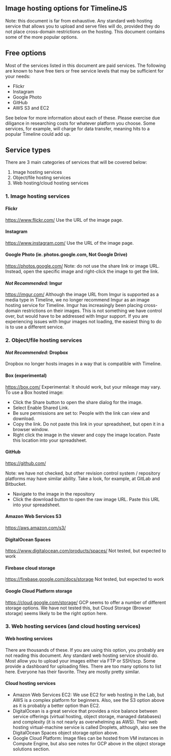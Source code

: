 ## Image hosting options for TimelineJS

Note: this document is far from exhaustive. Any standard web hosting service that allows you to upload and serve files will do,
provided they do not place cross-domain restrictions on the hosting. This document contains some of the more popular options.

## Free options

Most of the services listed in this document are paid services. The following are known to have free tiers or free service levels that may be sufficient for your needs:

  * Flickr
  * Instagram
  * Google Photo
  * GitHub
  * AWS S3 and EC2
  
See below for more information about each of these. Please exercise due diligance in researching costs for whatever platform
you choose. Some services, for example, will charge for data transfer, meaning hits to a popular Timeline could add up.

## Service types

There are 3 main categories of services that will be covered below:

1. Image hosting services
2. Object/file hosting services
3. Web hosting/cloud hosting services

### 1. Image hosting services

#### Flickr

https://www.flickr.com/
Use the URL of the image page.

#### Instagram

https://www.instagram.com/
Use the URL of the image page.

#### Google Photo (ie. photos.google.com, Not Google Drive)

https://photos.google.com/
Note: do not use the share link or image URL. Instead, open the specific image and right-click the image to get the link.

#### *Not Recommended:* Imgur

https://imgur.com/
Although the image URL from Imgur is supported as a media type in Timeline, we no longer recommend Imgur as an image hosting
service for Timeline. Imgur has increasingly been placing cross-domain restrictions on their images. This is not something we
have control over, but would have to be addressed with Imgur support. If you are experiencing issues with Imgur images not
loading, the easiest thing to do is to use a different service.

### 2. Object/file hosting services

#### *Not Recommended:* Dropbox

Dropbox no longer hosts images in a way that is compatible with Timeline.

#### Box (experimental)

https://box.com/
Experimental: It should work, but your mileage may vary. To use a Box hosted image:

 * Click the Share button to open the share dialog for the image.
 * Select Enable Shared Link.
 * Be sure permissions are set to: People with the link can view and download.
 * Copy the link. Do not paste this link in your spreadsheet, but open it in a browser window.
 * Right click the image in the viewer and copy the image location. Paste this location into your spreadsheet.
 
#### GitHub

https://github.com/

Note: we have not checked, but other revision control system / repository platforms may have similar ability. Take a look, for example, at GitLab and Bitbucket.

  * Navigate to the image in the repository
  * Click the download button to open the raw image URL. Paste this URL into your spreadsheet.

#### Amazon Web Services S3

https://aws.amazon.com/s3/

#### DigitalOcean Spaces

https://www.digitalocean.com/products/spaces/
Not tested, but expected to work

#### Firebase cloud storage

https://firebase.google.com/docs/storage
Not tested, but expected to work

#### Google Cloud Platform storage

https://cloud.google.com/storage/
GCP seems to offer a number of different storage options. We have not tested this, but Cloud Storage (Browser storage) seems likely to be the right option here.


### 3. Web hosting services (and cloud hosting services)

#### Web hosting services

There are thousands of these. If you are using this option, you probably are not reading this document. Any standard web
hosting service should do. Most allow you to upload your images either via FTP or SSH/scp. Some provide a dashboard for
uploading files. There are too many options to list here. Everyone has their favorite. They are mostly pretty similar.

#### Cloud hosting services

 * Amazon Web Services EC2: We use EC2 for web hosting in the Lab, but AWS is a complex platform for beginners. Also, see the S3 option above as it is probably a better option than EC2.
 * DigitalOcean is a great service that provides a nice balance between service offerings (virtual hosting, object storage,
managed databases) and complexity (it is not nearly as overwhelming as AWS). Their web hosting virtual-machine service is called Droplets, although, also see the DigitalOcean Spaces object storage option above.
 * Google Cloud Platform: Image files can be hosted from VM instances in Compute Engine, but also see notes for GCP above in the object storage solutions section.


